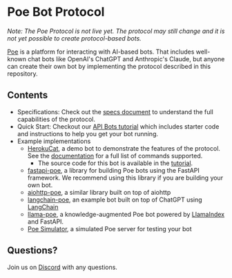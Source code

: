 # Poe Bot Protocol

_Note: The Poe Protocol is not live yet. The protocol may still change and it is not yet
possible to create protocol-based bots._

[Poe](https://poe.com) is a platform for interacting with AI-based bots. That includes
well-known chat bots like OpenAI's ChatGPT and Anthropic's Claude, but anyone can create
their own bot by implementing the protocol described in this repository.

## Contents

- Specifications: Check out the [specs document](./spec.md) to understand the full
  capabilities of the protocol.
- Quick Start: Checkout our
  [API Bots tutorial](https://github.com/poe-platform/api-bot-tutorial) which includes
  starter code and instructions to help you get your bot running.
- Example implementations
  - [HerokuCat](https://poe.com/HerokuCat), a demo bot to demonstrate the features of
    the protocol. See the
    [documentation](https://github.com/poe-platform/poe-protocol/blob/main/docs/catbot.md)
    for a full list of commands supported.
    - The source code for this bot is available in the
      [tutorial](https://github.com/poe-platform/api-bot-tutorial/blob/main/catbot.py).
  - [fastapi-poe](./fastapi_poe/), a library for building Poe bots using the FastAPI framework. We recommend using this library if you are building your own bot. 
  - [aiohttp-poe](./aiohttp_poe/), a similar library built on top of aiohttp
  - [langchain-poe](./langchain_poe/), an example bot built on top of ChatGPT using
    [LangChain](https://github.com/hwchase17/langchain)
  - [llama-poe](./llama_poe/), a knowledge-augmented Poe bot powered by
    [LlamaIndex](https://gpt-index.readthedocs.io/en/latest/) and FastAPI.
  - [Poe Simulator](./simulator_poe/), a simulated Poe server for testing your bot

## Questions?

Join us on [Discord](https://discord.gg/TKxT6kBpgm) with any questions.
